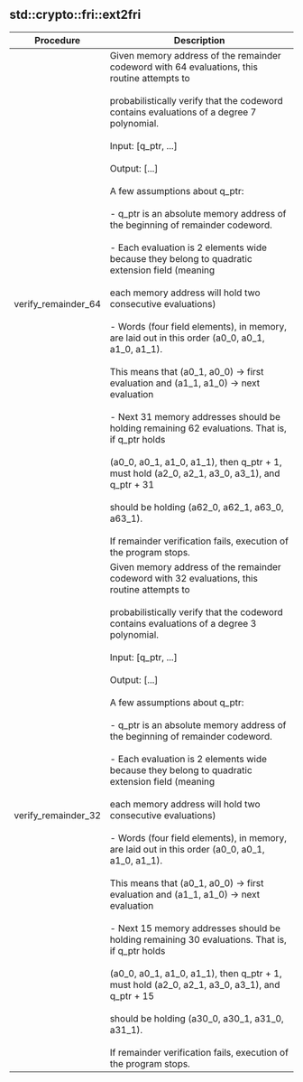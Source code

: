 
## std::crypto::fri::ext2fri
| Procedure | Description |
| ----------- | ------------- |
| verify_remainder_64 | Given memory address of the remainder codeword with 64 evaluations, this routine attempts to<br /><br />probabilistically verify that the codeword contains evaluations of a degree 7 polynomial.<br /><br />Input: [q_ptr, ...]<br /><br />Output: [...]<br /><br />A few assumptions about q_ptr:<br /><br />- q_ptr is an absolute memory address of the beginning of remainder codeword.<br /><br />- Each evaluation is 2 elements wide because they belong to quadratic extension field (meaning<br /><br />each memory address will hold two consecutive evaluations)<br /><br />- Words (four field elements), in memory, are laid out in this order (a0_0, a0_1, a1_0, a1_1).<br /><br />This means that (a0_1, a0_0) -> first evaluation and (a1_1, a1_0) -> next evaluation<br /><br />- Next 31 memory addresses should be holding remaining 62 evaluations. That is, if q_ptr holds<br /><br />(a0_0, a0_1, a1_0, a1_1), then q_ptr + 1, must hold (a2_0, a2_1, a3_0, a3_1), and q_ptr + 31<br /><br />should be holding (a62_0, a62_1, a63_0, a63_1).<br /><br />If remainder verification fails, execution of the program stops. |
| verify_remainder_32 | Given memory address of the remainder codeword with 32 evaluations, this routine attempts to<br /><br />probabilistically verify that the codeword contains evaluations of a degree 3 polynomial.<br /><br />Input: [q_ptr, ...]<br /><br />Output: [...]<br /><br />A few assumptions about q_ptr:<br /><br />- q_ptr is an absolute memory address of the beginning of remainder codeword.<br /><br />- Each evaluation is 2 elements wide because they belong to quadratic extension field (meaning<br /><br />each memory address will hold two consecutive evaluations)<br /><br />- Words (four field elements), in memory, are laid out in this order (a0_0, a0_1, a1_0, a1_1).<br /><br />This means that (a0_1, a0_0) -> first evaluation and (a1_1, a1_0) -> next evaluation<br /><br />- Next 15 memory addresses should be holding remaining 30 evaluations. That is, if q_ptr holds<br /><br />(a0_0, a0_1, a1_0, a1_1), then q_ptr + 1, must hold (a2_0, a2_1, a3_0, a3_1), and q_ptr + 15<br /><br />should be holding (a30_0, a30_1, a31_0, a31_1).<br /><br />If remainder verification fails, execution of the program stops. |
